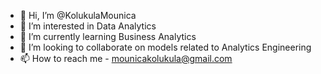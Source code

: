 - 👋 Hi, I’m @KolukulaMounica
- 👀 I’m interested in Data Analytics
- 🌱 I’m currently learning Business Analytics
- 💞️ I’m looking to collaborate on models related to Analytics Engineering
- 📫 How to reach me - mounicakolukula@gmail.com

<!---
KolukulaMounica/KolukulaMounica is a ✨ special ✨ repository because its `README.md` (this file) appears on your GitHub profile.
You can click the Preview link to take a look at your changes.
--->
